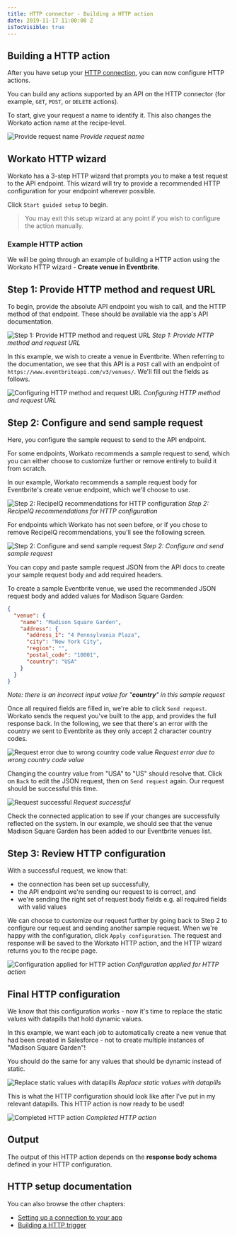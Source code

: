 ```yaml
---
title: HTTP connector - Building a HTTP action
date: 2019-11-17 11:00:00 Z
isTocVisible: true
---
```


## Building a HTTP action
After you have setup your [HTTP connection](/developing-connectors/http/connection-setup.md), you can now configure HTTP actions.

You can build any actions supported by an API on the HTTP connector (for example, `GET`, `POST`, or `DELETE` actions).

To start, give your request a name to identify it. This also changes the Workato action name at the recipe-level.

![Provide request name](/assets/images/developing-connectors/http/send-request-action.png)
*Provide request name*

## Workato HTTP wizard
Workato has a 3-step HTTP wizard that prompts you to make a test request to the API endpoint. This wizard will try to provide a recommended HTTP configuration for your endpoint wherever possible.

Click `Start guided setup` to begin.

> You may exit this setup wizard at any point if you wish to configure the action manually.

### Example HTTP action
We will be going through an example of building a HTTP action using the Workato HTTP wizard - **Create venue in Eventbrite**.

## Step 1: Provide HTTP method and request URL
To begin, provide the absolute API endpoint you wish to call, and the HTTP method of that endpoint. These should be available via the app's API documentation.

![Step 1: Provide HTTP method and request URL](/assets/images/developing-connectors/http/step1-provide-request-url.png)
*Step 1: Provide HTTP method and request URL*

In this example, we wish to create a venue in Eventbrite. When referring to the documentation, we see that this API is a `POST` call with an endpoint of `https://www.eventbriteapi.com/v3/venues/`. We'll fill out the fields as follows.

![Configuring HTTP method and request URL](/assets/images/developing-connectors/http/step1-configured-method-and-url.gif)
*Configuring HTTP method and request URL*

## Step 2: Configure and send sample request
Here, you configure the sample request to send to the API endpoint.

For some endpoints, Workato recommends a sample request to send, which you can either choose to customize further or remove entirely to build it from scratch.

In our example, Workato recommends a sample request body for Eventbrite's create venue endpoint, which we'll choose to use.

![Step 2: RecipeIQ recommendations for HTTP configuration](/assets/images/developing-connectors/http/step2-recipeiq-recommendation.png)
*Step 2: RecipeIQ recommendations for HTTP configuration*

For endpoints which Workato has not seen before, or if you chose to remove RecipeIQ recommendations, you'll see the following screen.

![Step 2: Configure and send sample request](/assets/images/developing-connectors/http/step2-unconfigured.png)
*Step 2: Configure and send sample request*

You can copy and paste sample request JSON from the API docs to create your sample request body and add required headers.

To create a sample Eventbrite venue, we used the recommended JSON request body and added values for Madison Square Garden:

```json
{
  "venue": {
    "name": "Madison Square Garden",
    "address": {
      "address_1": "4 Pennsylvania Plaza",
      "city": "New York City",
      "region": "",
      "postal_code": "10001",
      "country": "USA"
    }
  }
}
```
*Note: there is an incorrect input value for "__country__" in this sample request*

Once all required fields are filled in, we're able to click `Send request`. Workato sends the request you've built to the app, and provides the full response back. In the following, we see that there's an error with the country we sent to Eventbrite as they only accept 2 character country codes.

![Request error due to wrong country code value](/assets/images/developing-connectors/http/request-error.png)
*Request error due to wrong country code value*

Changing the country value from "USA" to "US" should resolve that. Click on `Back` to edit the JSON request, then on `Send request` again. Our request should be successful this time.

![Request successful](/assets/images/developing-connectors/http/request-success.png)
*Request successful*

Check the connected application to see if your changes are successfully reflected on the system. In our example, we should see that the venue Madison Square Garden has been added to our Eventbrite venues list.

## Step 3: Review HTTP configuration
With a successful request, we know that:
- the connection has been set up successfully,
- the API endpoint we're sending our request to is correct, and
- we're sending the right set of request body fields e.g. all required fields with valid values

We can choose to customize our request further by going back to Step 2 to configure our request and sending another sample request. When we're happy with the configuration, click `Apply configuration`. The request and response will be saved to the Workato HTTP action, and the HTTP wizard returns you to the recipe page.

![Configuration applied for HTTP action](/assets/images/developing-connectors/http/configuration-applied.gif)
*Configuration applied for HTTP action*

## Final HTTP configuration
We know that this configuration works - now it's time to replace the static values with datapills that hold dynamic values.

In this example, we want each job to automatically create a new venue that had been created in Salesforce - not to create multiple instances of "Madison Square Garden"!

You should do the same for any values that should be dynamic instead of static.

![Replace static values with datapills](/assets/images/developing-connectors/http/replace-static-values-with-datapills.gif)
*Replace static values with datapills*

This is what the HTTP configuration should look like after I've put in my relevant datapills. This HTTP action is now ready to be used!

![Completed HTTP action](/assets/images/developing-connectors/http/completed-http-action.gif)
*Completed HTTP action*

## Output
The output of this HTTP action depends on the **response body schema** defined in your HTTP configuration.

## HTTP setup documentation
You can also browse the other chapters:

- [Setting up a connection to your app](/developing-connectors/http/connection-setup.md)
- [Building a HTTP trigger](/developing-connectors/http/building-http-trigger.md)
